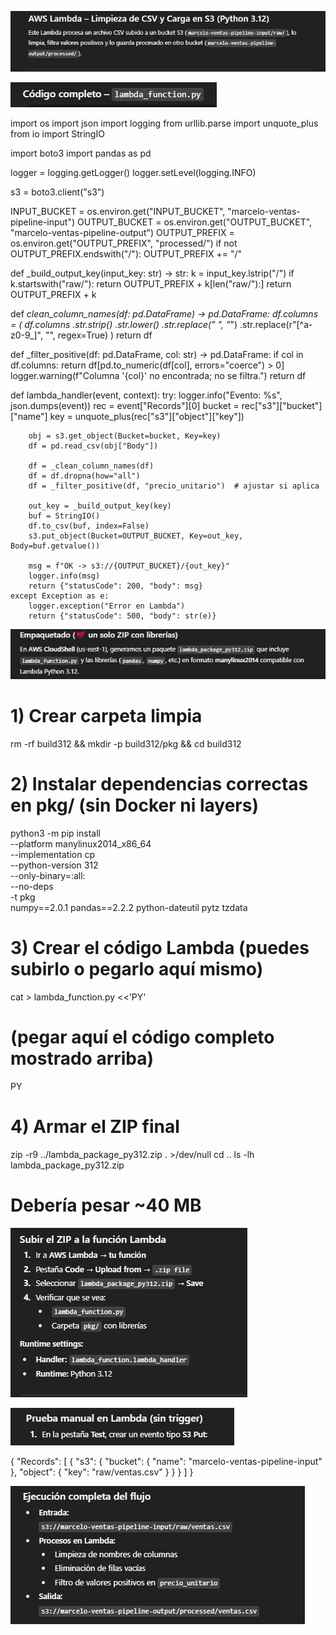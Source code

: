 ![alt text](image-1.png)


![alt text](image-2.png)

import os
import json
import logging
from urllib.parse import unquote_plus
from io import StringIO

import boto3
import pandas as pd

logger = logging.getLogger()
logger.setLevel(logging.INFO)

s3 = boto3.client("s3")

INPUT_BUCKET  = os.environ.get("INPUT_BUCKET",  "marcelo-ventas-pipeline-input")
OUTPUT_BUCKET = os.environ.get("OUTPUT_BUCKET", "marcelo-ventas-pipeline-output")
OUTPUT_PREFIX = os.environ.get("OUTPUT_PREFIX", "processed/")
if not OUTPUT_PREFIX.endswith("/"):
    OUTPUT_PREFIX += "/"

def _build_output_key(input_key: str) -> str:
    k = input_key.lstrip("/")
    if k.startswith("raw/"):
        return OUTPUT_PREFIX + k[len("raw/"):]
    return OUTPUT_PREFIX + k

def _clean_column_names(df: pd.DataFrame) -> pd.DataFrame:
    df.columns = (
        df.columns
        .str.strip()
        .str.lower()
        .str.replace(" ", "_")
        .str.replace(r"[^a-z0-9_]", "", regex=True)
    )
    return df

def _filter_positive(df: pd.DataFrame, col: str) -> pd.DataFrame:
    if col in df.columns:
        return df[pd.to_numeric(df[col], errors="coerce") > 0]
    logger.warning(f"Columna '{col}' no encontrada; no se filtra.")
    return df

def lambda_handler(event, context):
    try:
        logger.info("Evento: %s", json.dumps(event))
        rec = event["Records"][0]
        bucket = rec["s3"]["bucket"]["name"]
        key    = unquote_plus(rec["s3"]["object"]["key"])

        obj = s3.get_object(Bucket=bucket, Key=key)
        df = pd.read_csv(obj["Body"])

        df = _clean_column_names(df)
        df = df.dropna(how="all")
        df = _filter_positive(df, "precio_unitario")  # ajustar si aplica

        out_key = _build_output_key(key)
        buf = StringIO()
        df.to_csv(buf, index=False)
        s3.put_object(Bucket=OUTPUT_BUCKET, Key=out_key, Body=buf.getvalue())

        msg = f"OK -> s3://{OUTPUT_BUCKET}/{out_key}"
        logger.info(msg)
        return {"statusCode": 200, "body": msg}
    except Exception as e:
        logger.exception("Error en Lambda")
        return {"statusCode": 500, "body": str(e)}


![alt text](image-3.png)

# 1) Crear carpeta limpia
rm -rf build312 && mkdir -p build312/pkg && cd build312

# 2) Instalar dependencias correctas en pkg/ (sin Docker ni layers)
python3 -m pip install \
  --platform manylinux2014_x86_64 \
  --implementation cp \
  --python-version 312 \
  --only-binary=:all: \
  --no-deps \
  -t pkg \
  numpy==2.0.1 pandas==2.2.2 python-dateutil pytz tzdata

# 3) Crear el código Lambda (puedes subirlo o pegarlo aquí mismo)
cat > lambda_function.py <<'PY'
# (pegar aquí el código completo mostrado arriba)
PY

# 4) Armar el ZIP final
zip -r9 ../lambda_package_py312.zip . >/dev/null
cd ..
ls -lh lambda_package_py312.zip
# Debería pesar ~40 MB


![alt text](image-4.png)

![alt text](image-5.png)

{
  "Records": [
    {
      "s3": {
        "bucket": { "name": "marcelo-ventas-pipeline-input" },
        "object": { "key": "raw/ventas.csv" }
      }
    }
  ]
}


![alt text](image-6.png)
